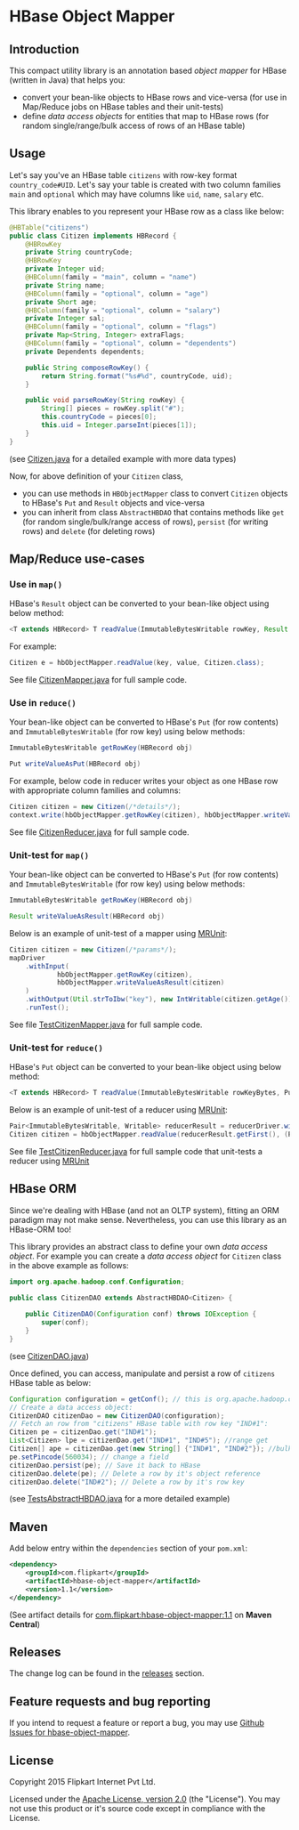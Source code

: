 # HBase Object Mapper

## Introduction
This compact utility library is an annotation based *object mapper* for HBase (written in Java) that helps you:

* convert your bean-like objects to HBase rows and vice-versa (for use in Map/Reduce jobs on HBase tables and their unit-tests)
* define *data access objects* for entities that map to HBase rows (for random single/range/bulk access of rows of an HBase table)

## Usage
Let's say you've an HBase table `citizens` with row-key format `country_code#UID`. Let's say your table is created with two column families `main` and `optional` which may have columns like `uid`, `name`, `salary` etc.

This library enables to you represent your HBase row as a class like below:

```java
@HBTable("citizens")
public class Citizen implements HBRecord {
    @HBRowKey
    private String countryCode;
    @HBRowKey
    private Integer uid;
    @HBColumn(family = "main", column = "name")
    private String name;
    @HBColumn(family = "optional", column = "age")
    private Short age;
    @HBColumn(family = "optional", column = "salary")
    private Integer sal;
    @HBColumn(family = "optional", column = "flags")
    private Map<String, Integer> extraFlags;
    @HBColumn(family = "optional", column = "dependents")
    private Dependents dependents;

    public String composeRowKey() {
        return String.format("%s#%d", countryCode, uid);
    }

    public void parseRowKey(String rowKey) {
        String[] pieces = rowKey.split("#");
        this.countryCode = pieces[0];
        this.uid = Integer.parseInt(pieces[1]);
    }
} 
```
(see [Citizen.java](./src/test/java/com/flipkart/hbaseobjectmapper/entities/Citizen.java) for a detailed example with more data types)

Now, for above definition of your `Citizen` class,

* you can use methods in `HBObjectMapper` class to convert `Citizen` objects to HBase's `Put` and `Result` objects and vice-versa
* you can inherit from class `AbstractHBDAO` that contains methods like `get` (for random single/bulk/range access of rows), `persist` (for writing rows) and `delete` (for deleting rows)

## Map/Reduce use-cases

### Use in `map()`
HBase's `Result` object can be converted to your bean-like object using below method: 

```java
<T extends HBRecord> T readValue(ImmutableBytesWritable rowKey, Result result, Class<T> clazz)
```

For example:

```java
Citizen e = hbObjectMapper.readValue(key, value, Citizen.class);
```
See file [CitizenMapper.java](./src/test/java/com/flipkart/hbaseobjectmapper/mr/samples/CitizenMapper.java) for full sample code.

### Use in `reduce()`
Your bean-like object can be converted to HBase's `Put` (for row contents) and `ImmutableBytesWritable` (for row key) using below methods:

```java
ImmutableBytesWritable getRowKey(HBRecord obj)
```
```java
Put writeValueAsPut(HBRecord obj)
```
For example, below code in reducer writes your object as one HBase row with appropriate column families and columns:

```java
Citizen citizen = new Citizen(/*details*/);
context.write(hbObjectMapper.getRowKey(citizen), hbObjectMapper.writeValueAsPut(citizen));
```

See file [CitizenReducer.java](./src/test/java/com/flipkart/hbaseobjectmapper/mr/samples/CitizenReducer.java) for full sample code.

### Unit-test for `map()`
Your bean-like object can be converted to HBase's `Put` (for row contents) and `ImmutableBytesWritable` (for row key) using below methods:

```java
ImmutableBytesWritable getRowKey(HBRecord obj)
```
```java
Result writeValueAsResult(HBRecord obj)
```
Below is an example of unit-test of a mapper using [MRUnit](https://mrunit.apache.org/):

```java
Citizen citizen = new Citizen(/*params*/);
mapDriver
    .withInput(
            hbObjectMapper.getRowKey(citizen),
            hbObjectMapper.writeValueAsResult(citizen)
    )
    .withOutput(Util.strToIbw("key"), new IntWritable(citizen.getAge()))
    .runTest();
```


See file [TestCitizenMapper.java](./src/test/java/com/flipkart/hbaseobjectmapper/mr/TestCitizenMapper.java) for full sample code.

### Unit-test for `reduce()`
HBase's `Put` object can be converted to your bean-like object using below method:
 
```java
<T extends HBRecord> T readValue(ImmutableBytesWritable rowKeyBytes, Put put, Class<T> clazz)
```

Below is an example of unit-test of a reducer using [MRUnit](https://mrunit.apache.org/):

```java
Pair<ImmutableBytesWritable, Writable> reducerResult = reducerDriver.withInput(Util.strToIbw("key"), Arrays.asList(new IntWritable(1), new IntWritable(5))).run().get(0);
Citizen citizen = hbObjectMapper.readValue(reducerResult.getFirst(), (Put) reducerResult.getSecond(), Citizen.class);
```

See file [TestCitizenReducer.java](./src/test/java/com/flipkart/hbaseobjectmapper/mr/TestCitizenReducer.java) for full sample code that unit-tests a reducer using [MRUnit](https://mrunit.apache.org/)

## HBase ORM
Since we're dealing with HBase (and not an OLTP system), fitting an ORM paradigm may not make sense. Nevertheless, you can use this library as an HBase-ORM too!

This library provides an abstract class to define your own *data access object*. For example you can create a *data access object* for `Citizen` class in the above example as follows:

```java
import org.apache.hadoop.conf.Configuration;

public class CitizenDAO extends AbstractHBDAO<Citizen> {
    
    public CitizenDAO(Configuration conf) throws IOException {
        super(conf);
    }
}
```
(see [CitizenDAO.java](./src/test/java/com/flipkart/hbaseobjectmapper/daos/CitizenDAO.java))

Once defined, you can access, manipulate and persist a row of `citizens` HBase table as below:

```java
Configuration configuration = getConf(); // this is org.apache.hadoop.conf.Configuration
// Create a data access object:
CitizenDAO citizenDao = new CitizenDAO(configuration);
// Fetch an row from "citizens" HBase table with row key "IND#1":
Citizen pe = citizenDao.get("IND#1");
List<Citizen> lpe = citizenDao.get("IND#1", "IND#5"); //range get
Citizen[] ape = citizenDao.get(new String[] {"IND#1", "IND#2"}); //bulk get
pe.setPincode(560034); // change a field
citizenDao.persist(pe); // Save it back to HBase
citizenDao.delete(pe); // Delete a row by it's object reference
citizenDao.delete("IND#2"); // Delete a row by it's row key
```
(see [TestsAbstractHBDAO.java](./src/test/java/com/flipkart/hbaseobjectmapper/TestsAbstractHBDAO.java) for a more detailed example)


## Maven
Add below entry within the `dependencies` section of your `pom.xml`:

```xml
<dependency>
	<groupId>com.flipkart</groupId>
	<artifactId>hbase-object-mapper</artifactId>
	<version>1.1</version>
</dependency>
```
(See artifact details for [com.flipkart:hbase-object-mapper:1.1]((http://search.maven.org/#artifactdetails%7Ccom.flipkart%7Chbase-object-mapper%7C1.1%7Cjar)) on **Maven Central**)

## Releases

The change log can be found in the [releases](../../releases) section.

## Feature requests and bug reporting

If you intend to request a feature or report a bug, you may use [Github Issues for hbase-object-mapper](../../issues).

## License

Copyright 2015 Flipkart Internet Pvt Ltd.

Licensed under the [Apache License, version 2.0](http://www.apache.org/licenses/LICENSE-2.0) (the "License"). You may not use this product or it's source code except in compliance with the License.
